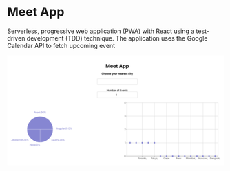# Meet App

Serverless, progressive web application (PWA) with React using a test-driven development (TDD) technique. The application uses the Google Calendar API to fetch upcoming event

![Alt text](/public/img/screenshot1.png?raw=true 'Meet App')
